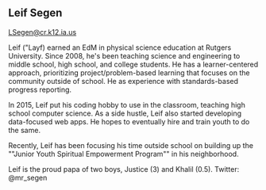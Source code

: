 ## Leif Segen

[LSegen@cr.k12.ia.us](mailto:LSegen@cr.k12.ia.us)

Leif ("Layf) earned an EdM in physical science education at Rutgers University. Since 2008, he's been teaching science and engineering to middle school, high school, and college students. He has a learner-centered approach, prioritizing project/problem-based learning that focuses on the community outside of school. He as experience with standards-based progress reporting.

In 2015, Leif put his coding hobby to use in the classroom, teaching high school computer science. As a side hustle, Leif also started developing data-focused web apps. He hopes to eventually hire and train youth to do the same.

Recently, Leif has been focusing his time outside school on building up the ""Junior Youth Spiritual Empowerment Program"" in his neighborhood.

Leif is the proud papa of two boys, Justice (3) and Khalil (0.5).
Twitter: @mr_segen
